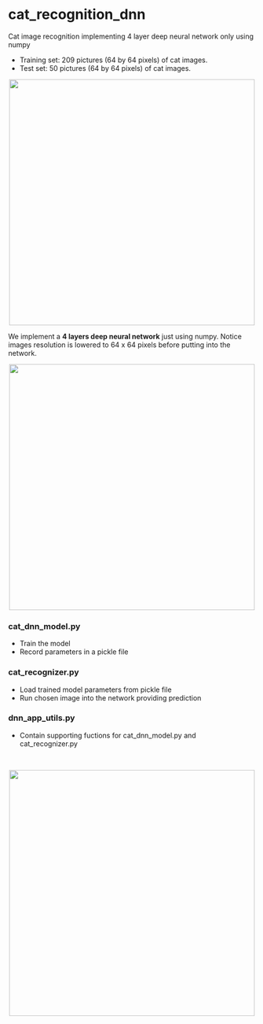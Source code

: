 # cat_recognition_dnn
Cat image recognition implementing 4 layer deep neural network only using numpy

<ul>
<li>Training set: 209 pictures (64 by 64 pixels) of cat images.</li>
<li>Test set: 50 pictures (64 by 64 pixels) of cat images.</li>
</ul>

<p align="center"><img src="https://user-images.githubusercontent.com/24521991/32639503-3b420966-c5ff-11e7-9b5a-8f4ee7bb2d8b.jpg" width="500"></p>

We implement a <b>4 layers deep neural network</b> just using numpy. Notice images resolution is lowered to 64 x 64 pixels before putting into the network. 
<p align="center"><img src="https://user-images.githubusercontent.com/24521991/32640545-17d2a6fc-c604-11e7-84ab-d1b559cb7bee.png" width="500"></p>

### cat_dnn_model.py
<ul>
<li>Train the model</li>
<li>Record parameters in a pickle file</li>
</ul>

### cat_recognizer.py
<ul>
<li>Load trained model parameters from pickle file </li>
<li>Run chosen image into the network providing prediction </li>
</ul>

### dnn_app_utils.py
<ul>
<li>Contain supporting fuctions for cat_dnn_model.py and cat_recognizer.py</li>
</ul>

<br/>

<p align="center"><img src="https://user-images.githubusercontent.com/24521991/32639095-2610a414-c5fd-11e7-9a3d-836ba5cde141.PNG" width="500"></p>

